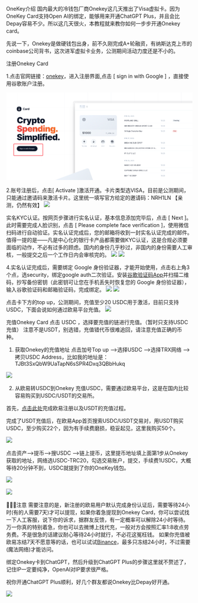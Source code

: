 OneKey介绍
国内最大的冷钱包厂商Onekey这几天推出了Visa虚拟卡。因为OneKey Card支持Open AI的绑定，能够用来开通ChatGPT Plus，并且会比Depay容易不少。所以这几天很火，本教程就来教你如何一步步开通Onekey card。

先说一下，Onekey是做硬钱包出身，前不久刚完成A+轮融资，有纳斯达克上市的coinbase公司背书，这次进军虚拟卡业务，公测期间活动力度还是不小的。

注册Onekey Card

1.点击官网链接：[onekey](https://card.onekey.so/?i=NRH1LN)，进入注册界面,点击 [ sign in with Google ] ，直接使用谷歌账户注册。

![](pic/WechatIMG119.png)

2.账号注册后，点击[ Activate ]激活开通。卡片类型选VISA，目前是公测期间，只能通过邀请码来激活卡片。这里统一填写官方给定的邀请码：NRH1LN 【亲测，仍然有效】
![](https://p1-juejin.byteimg.com/tos-cn-i-k3u1fbpfcp/297f8a5c46754595b7224c4afe751186~tplv-k3u1fbpfcp-zoom-in-crop-mark:1512:0:0:0.awebp?)


实名KYC认证。按网页步骤进行实名认证，基本信息添加完毕后，点击 [ Next ]。此时需要完成人脸识别，点击 [ Please complete face verification ]，使用微信扫码进行自动验证。实名认证完成后，您的邮箱将收到一封实名认证完成的邮件。值得一提的是——凡是中心化的银行卡产品都需要做KYC认证，这是合规必须要面临的动作，不必有过多的顾虑。国内的身份几乎秒过，非国内的身份需要人工审核，一般提交之后一个工作日内会审核完的。
![](https://p6-juejin.byteimg.com/tos-cn-i-k3u1fbpfcp/dccbe7c3a1094d4798d5a51e909a5127~tplv-k3u1fbpfcp-zoom-in-crop-mark:1512:0:0:0.awebp?)
![](https://p6-juejin.byteimg.com/tos-cn-i-k3u1fbpfcp/36c8a5b2c8d546f3af0a8a626b64451f~tplv-k3u1fbpfcp-zoom-in-crop-mark:1512:0:0:0.awebp?)

4.实名认证完成后，需要绑定 Google 身份验证器，才能开始使用，点击右上角3个点，选security，绑定google auth二次验证。安装[谷歌验证码App](https://help.onekey.so/hc/zh-cn/articles/6739716879887-OneKey-Card-%E4%B8%AD%E5%A6%82%E4%BD%95%E4%BD%BF%E7%94%A8%E8%B0%B7%E6%AD%8C%E9%AA%8C%E8%AF%81%E7%A0%81)并扫描二维码，抄写备份密钥（此密钥可让您在手机丢失时恢复您的 Google 身份验证器），输入谷歌验证码和邮箱验证码，完成绑定。
![](https://p6-juejin.byteimg.com/tos-cn-i-k3u1fbpfcp/417aa83f5bc44145ac1486e07d01ad49~tplv-k3u1fbpfcp-zoom-in-crop-mark:1512:0:0:0.awebp?)
![](https://p9-juejin.byteimg.com/tos-cn-i-k3u1fbpfcp/db975b94190948429096f9d23000e2f6~tplv-k3u1fbpfcp-zoom-in-crop-mark:1512:0:0:0.awebp?)

点击卡下方的top up，公测期间，充值至少20 USDC用于激活，目前只支持USDC，下面会说如何通过欧易平台充值。
![](https://p3-juejin.byteimg.com/tos-cn-i-k3u1fbpfcp/2ed1d42aa5c445d1a3d0079574cdc19e~tplv-k3u1fbpfcp-zoom-in-crop-mark:1512:0:0:0.awebp?)

充值Onekey Card
点击 USDC ，选择要充值的链进行充值。（暂时只支持USDC充值） 注意不是USDT，别选错，充值错代币很难追回，请注意充值正确的币种。

1. 获取Onekey的充值地址
点击加号Top up -->选择USDC -->选择TRX网络 -->拷贝USDC Address，比如我的地址是：TJBt3SxQbW9UaTapN6sSPR4Dxq3QBbHukq

![](https://p9-juejin.byteimg.com/tos-cn-i-k3u1fbpfcp/076141d1a2c34dd498f902b2ad4fff6f~tplv-k3u1fbpfcp-zoom-in-crop-mark:1512:0:0:0.awebp?)

2. 从欧易转USDC到Onekey
充值USDC，需要通过欧易平台，这是在国内比较容易购买到USDC/USDT的交易所。

首先，[点击此处](https://okx.com/join/2325389)完成欧易注册以及USDT的充值过程。

完成了USDT充值后，在欧易App首页搜索USDC/USDT交易对，用USDT购买USDC，至少购买22个，因为有手续费磨损，稳妥起见，这里我购买50个。

![](https://p6-juejin.byteimg.com/tos-cn-i-k3u1fbpfcp/341a7973f860405da660828cd613e910~tplv-k3u1fbpfcp-zoom-in-crop-mark:1512:0:0:0.awebp?)

点击资产-->提币-->搜USDC -->链上提币，这里提币地址填上面第1步从Onekey获取的地址，网络选USDC-TRC20，勾选交易账户，提交，手续费1USDC，大概等待20分钟不到，USDC就提到了你的OneKey钱包。

![](https://p3-juejin.byteimg.com/tos-cn-i-k3u1fbpfcp/36fbe14fd1c54984a97c7551aca60a8b~tplv-k3u1fbpfcp-zoom-in-crop-mark:1512:0:0:0.awebp?)

![](https://p3-juejin.byteimg.com/tos-cn-i-k3u1fbpfcp/693a3fe130aa42c5b3aafd7ce40e1f07~tplv-k3u1fbpfcp-zoom-in-crop-mark:1512:0:0:0.awebp?)

📢📢📢注意
需要注意的是，新注册的欧易用户默认完成身份认证后，需要等待24小时(有的人需要7天)才可以提现，如果你着急提现到Onekey Card，你可以尝试找一下人工客服，说下你的诉求，据群友反馈，有一定概率可以解除24小时等待。万一你真的特别着急，你也可以去微博上找代充，一般对方会按照汇率1:8收点劳务费。不是很急的话建议耐心等待24小时就行，不必花这冤枉钱。
如果你充值被欧易冻结7天不愿意等的话，也可以试试[Binance](https://accounts.binance.com/zh-CN/register?ref=NPDX0O15)，最多只冻结24小时，不过需要(魔法网络)才能访问。

绑定Onekey卡到ChatGPT，然后升级到ChatGPT Plus的步骤这里就不赘述了，记住IP一定要纯净，OpenAI对IP要求很严格。

祝你开通ChatGPT Plus顺利，好几个群友都说Onekey比Depay好开通。

![](https://p1-juejin.byteimg.com/tos-cn-i-k3u1fbpfcp/3f3ce45acaa340e7827c170a3cc9a114~tplv-k3u1fbpfcp-zoom-in-crop-mark:1512:0:0:0.awebp?)